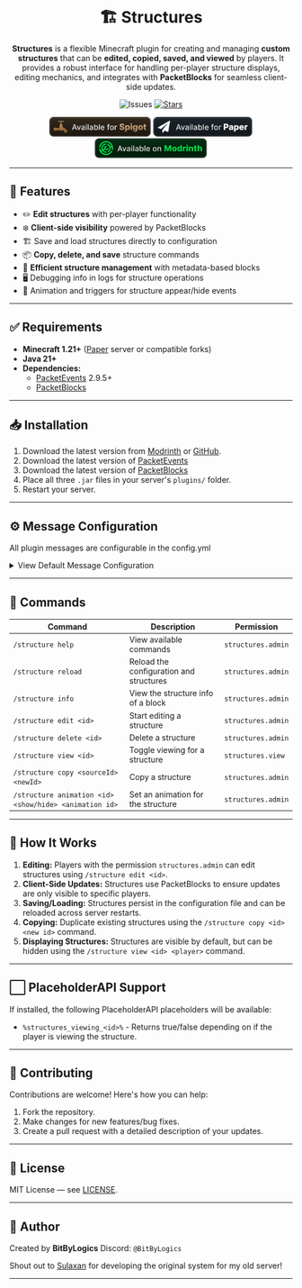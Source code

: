 <div align="center">

# 🏗️ Structures 

**Structures** is a flexible Minecraft plugin for creating and managing **custom structures** that can be **edited, copied, saved, and viewed** by players. It provides a robust interface for handling per-player structure displays, editing mechanics, and integrates with **PacketBlocks** for seamless client-side updates.

![Issues](https://img.shields.io/github/issues-raw/BitByLogics/Structures)
[![Stars](https://img.shields.io/github/stars/BitByLogics/Structures)](https://github.com/BitByLogics/Structures/stargazers)

<a href="#"><img src="https://raw.githubusercontent.com/intergrav/devins-badges/v3/assets/compact/supported/spigot_46h.png" height="35"></a>
<a href="#"><img src="https://raw.githubusercontent.com/intergrav/devins-badges/v3/assets/compact/supported/paper_46h.png" height="35"></a>
<a href="#"><img src="https://raw.githubusercontent.com/intergrav/devins-badges/v3/assets/compact/available/modrinth_vector.svg" height="35"></a>

</div>

---

## 🔧 Features

- ✏️ **Edit structures** with per-player functionality
- ❄️ **Client-side visibility** powered by PacketBlocks
- 🏗️ Save and load structures directly to configuration
- 📦 **Copy, delete, and save** structure commands
- 📐 **Efficient structure management** with metadata-based blocks
- 🖥️ Debugging info in logs for structure operations
- 🌟 Animation and triggers for structure appear/hide events

---

## ✅ Requirements

- **Minecraft 1.21+** ([Paper](https://papermc.io/) server or compatible forks)
- **Java 21+**
- **Dependencies:**
    - [PacketEvents](https://modrinth.com/plugin/packetevents) 2.9.5+
    - [PacketBlocks](https://modrinth.com/plugin/packetblocks)

---

## 📥 Installation

1. Download the latest version from [Modrinth](https://modrinth.com/project/structures) or [GitHub](https://github.com/BitByLogics/Structures/releases).
2. Download the latest version of [PacketEvents](https://modrinth.com/plugin/packetevents)
3. Download the latest version of [PacketBlocks](https://modrinth.com/plugin/packetblocks)
2. Place all three `.jar` files in your server's `plugins/` folder.
3. Restart your server.

---

## ⚙️ Message Configuration

All plugin messages are configurable in the config.yml

<details>
<summary>View Default Message Configuration</summary>

```yaml
# Message Configuration #
Messages:
  Prefix: '#AB810E&lꜱ#B48A14&lᴛ#BE9219&lʀ#C79B1F&lᴜ#D0A424&lᴄ#DAAC2A&lᴛ#E3B52F&lᴜ#ECBE35&lʀ#F6C63A&lᴇ#FFCF40&lꜱ
    &8•'
  Configuration-Reloaded: '%prefix% &aꜱᴜᴄᴄᴇꜱꜱꜰᴜʟʟʏ ʀᴇʟᴏᴀᴅᴇᴅ ᴄᴏɴꜰɪɢᴜʀᴀᴛɪᴏɴ ᴀɴᴅ ꜱᴛʀᴜᴄᴛᴜʀᴇꜱ.'
  Command-Help:
    - '%prefix% &aᴀᴠᴀɪʟᴀʙʟᴇ ᴄᴏᴍᴍᴀɴᴅꜱ'
    - '&2/ꜱᴛʀᴜᴄᴛᴜʀᴇ ʜᴇʟᴘ &8⁃ &7ᴠɪᴇᴡ ᴀᴠᴀɪʟᴀʙʟᴇ ᴄᴏᴍᴍᴀɴᴅꜱ'
    - '&2/ꜱᴛʀᴜᴄᴛᴜʀᴇ ʀᴇʟᴏᴀᴅ &8⁃ &7ʀᴇʟᴏᴀᴅ ᴛʜᴇ ᴄᴏɴꜰɪɢᴜʀᴀᴛɪᴏɴ ᴀɴᴅ ꜱᴛʀᴜᴄᴛᴜʀᴇꜱ'
    - '&2/ꜱᴛʀᴜᴄᴛᴜʀᴇ ɪɴꜰᴏ &8⁃ &7ᴠɪᴇᴡ ᴛʜᴇ ꜱᴛʀᴜᴄᴛᴜʀᴇ ɪᴅ ᴏꜰ ᴀ ʙʟᴏᴄᴋ'
    - '&2/ꜱᴛʀᴜᴄᴛᴜʀᴇ ᴇᴅɪᴛ <ɪᴅ> &8⁃ &7ᴇᴅɪᴛ ᴏʀ ᴄʀᴇᴀᴛᴇ ᴀ ꜱᴛʀᴜᴄᴛᴜʀᴇ'
    - '&2/ꜱᴛʀᴜᴄᴛᴜʀᴇ ᴅᴇʟᴇᴛᴇ <ɪᴅ> &8⁃ &7ᴅᴇʟᴇᴛᴇ ᴀ ꜱᴛʀᴜᴄᴛᴜʀᴇ'
    - '&2/ꜱᴛʀᴜᴄᴛᴜʀᴇ ᴠɪᴇᴡ <ɪᴅ> [ᴘʟᴀʏᴇʀ] &8⁃ &7ᴛᴏɢɢʟᴇ ᴠɪꜱɪʙɪʟɪᴛʏ ᴏꜰ ᴀ ꜱᴛʀᴜᴄᴛᴜʀᴇ'
    - '&2/ꜱᴛʀᴜᴄᴛᴜʀᴇ ᴄᴏᴘʏ <ɪᴅ> <ɴᴇᴡ ɪᴅ> &8⁃ &7ᴄᴏᴘɪᴇꜱ ᴀ ꜱᴛʀᴜᴄᴛᴜʀᴇ ᴛᴏ ᴛʜᴇ ʙʟᴏᴄᴋ ʏᴏᴜ''ʀᴇ
    ʟᴏᴏᴋɪɴɢ ᴀᴛ'
    - '&2/ꜱᴛʀᴜᴄᴛᴜʀᴇ ᴀɴɪᴍᴀᴛɪᴏɴ <ɪᴅ> <ꜱʜᴏᴡ/ʜɪᴅᴇ> <ᴀɴɪᴍᴀᴛɪᴏɴ ɪᴅ> &8⁃ &7ꜱᴇᴛ ᴀɴ ᴀɴɪᴍᴀᴛɪᴏɴ
    ꜰᴏʀ ᴛʜᴇ ꜱᴛʀᴜᴄᴛᴜʀᴇ'
  Info:
    Invalid-Location: '%prefix% &cʏᴏᴜ ᴍᴜꜱᴛ ʙᴇ ʟᴏᴏᴋɪɴɢ ᴀᴛ ᴀ ʙʟᴏᴄᴋ ᴛᴏ ᴠɪᴇᴡ ꜱᴛʀᴜᴄᴛᴜʀᴇ
      ɪɴꜰᴏ.'
    No-Structure: '%prefix% &cᴛʜᴀᴛ ʙʟᴏᴄᴋ ɪꜱɴ''ᴛ ᴘᴀʀᴛ ᴏꜰ ᴀ ꜱᴛʀᴜᴄᴛᴜʀᴇ.'
    Structure-Info: '%prefix% &aꜱᴛʀᴜᴄᴛᴜʀᴇ ɪᴅ&8: &2%id%'
  Editor:
    Missing-ID: '%prefix% &cᴘʟᴇᴀꜱᴇ ꜱᴘᴇᴄɪꜰʏ ᴀ ꜱᴛʀᴜᴄᴛᴜʀᴇ ɪᴅ.'
    Already-Editing:
      - '%prefix% &cʏᴏᴜ''ʀᴇ ᴀʟʀᴇᴀᴅʏ ᴇᴅɪᴛɪɴɢ ᴀɴᴏᴛʜᴇʀ ꜱᴛʀᴜᴄᴛᴜʀᴇ &8(&4%id%&8)&c.'
      - '%prefix% &cʀᴜɴ &8''&4/ꜱᴛʀᴜᴄᴛᴜʀᴇ ᴇᴅɪᴛ %id%&8'' &cᴛᴏ ꜱᴀᴠᴇ ɪᴛ ꜰɪʀꜱᴛ.'
    Started-Editing-New: '%prefix% &aꜱᴛᴀʀᴛᴇᴅ ᴇᴅɪᴛɪɴɢ&8: &8''&2%id%&8'' &a[ɴᴇᴡ]'
    Started-Editing: '%prefix% &aꜱᴛᴀʀᴛᴇᴅ ᴇᴅɪᴛɪɴɢ&8: &8''&2%id%&8'''
    Saved-Structure: '%prefix% &aꜱᴜᴄᴄᴇꜱꜱꜰᴜʟʟʏ ꜱᴀᴠᴇᴅ ꜱᴛʀᴜᴄᴛᴜʀᴇ &8''&2%id%&8'''
    Failed-To-Save: '%prefix% &cꜰᴀɪʟᴇᴅ ᴛᴏ ꜱᴀᴠᴇ ꜱᴛʀᴜᴄᴛᴜʀᴇ.'
    Deleted-Structure: '%prefix% &cꜱᴛʀᴜᴄᴛᴜʀᴇ &8''&4%id%&8'' &cʜᴀꜱ ʙᴇᴇɴ ᴅᴇʟᴇᴛᴇᴅ ᴀꜱ
      ɴᴏ ʙʟᴏᴄᴋꜱ ᴡᴇʀᴇ ᴅᴇꜰɪɴᴇᴅ.'
    Action-Bar:
      Block-Added: '&aᴀᴅᴅᴇᴅ ʙʟᴏᴄᴋ ᴀᴛ &8[&2%x%&8, &2%y%&8, &2%z%&8]'
      Block-Removed: '&cʀᴇᴍᴏᴠᴇᴅ ʙʟᴏᴄᴋ ᴀᴛ &8[&4%x%&8, &4%y%&8, &4%z%&8]'
  Copy:
    Invalid-Structure: '%prefix% &cᴀ ꜱᴛʀᴜᴄᴛᴜʀᴇ ᴡɪᴛʜ ᴛʜᴇ ɪᴅ &8''&4%id%&8'' &cᴅᴏᴇꜱ ɴᴏᴛ
      ᴇxɪꜱᴛ.'
    Duplicate-ID: '%prefix% &cᴀ ꜱᴛʀᴜᴄᴛᴜʀᴇ ᴡɪᴛʜ ᴛʜᴇ ɪᴅ &8''&4%id%&8'' &cᴀʟʀᴇᴀᴅʏ ᴇxɪꜱᴛꜱ.'
    Invalid-Location: '%prefix% &cʏᴏᴜ ᴍᴜꜱᴛ ʙᴇ ʟᴏᴏᴋɪɴɢ ᴀᴛ ᴀ ʙʟᴏᴄᴋ ᴛᴏ ᴄᴏᴘʏ ᴛᴏ.'
    Failed-To-Copy: '%prefix% &cꜰᴀɪʟᴇᴅ ᴛᴏ ᴄᴏᴘʏ ꜱᴛʀᴜᴄᴛᴜʀᴇ.'
    Successfully-Copied: '%prefix% &aꜱᴜᴄᴄᴇꜱꜱꜰᴜʟʟʏ ᴄᴏᴘɪᴇᴅ &2%sourceId% &8→ &2%newId%
      &aꜰᴀᴄɪɴɢ &2%direction%&a.'
  Delete:
    Invalid-ID: '%prefix% &cᴘʟᴇᴀꜱᴇ ꜱᴘᴇᴄɪꜰʏ ᴀ ᴠᴀʟɪᴅ ꜱᴛʀᴜᴄᴛᴜʀᴇ ɪᴅ.'
    Successfully-Deleted: '%prefix% &aꜱᴜᴄᴄᴇꜱꜱꜰᴜʟʟʏ ᴅᴇʟᴇᴛᴇᴅ ꜱᴛʀᴜᴄᴛᴜʀᴇ &8''&2%id%&8'''
    Failed-To-Delete: '%prefix% &cꜰᴀɪʟᴇᴅ ᴛᴏ ᴅᴇʟᴇᴛᴇ ꜱᴛʀᴜᴄᴛᴜʀᴇ &8''&4%id%&8'''
  View:
    Invalid-ID: '%prefix% &cᴘʟᴇᴀꜱᴇ ꜱᴘᴇᴄɪꜰʏ ᴀ ᴠᴀʟɪᴅ ꜱᴛʀᴜᴄᴛᴜʀᴇ ɪᴅ.'
    Viewing-Enabled: '%prefix% &aᴠɪᴇᴡɪɴɢ ꜱᴛʀᴜᴄᴛᴜʀᴇ &8''&2%id%&8'''
    Viewing-Disabled: '%prefix% &cɴᴏ ʟᴏɴɢᴇʀ ᴠɪᴇᴡɪɴɢ ꜱᴛʀᴜᴄᴛᴜʀᴇ &8''&4%id%&8'''
  Animation:
    Invalid-ID: '%prefix% &cᴘʟᴇᴀꜱᴇ ꜱᴘᴇᴄɪꜰʏ ᴀ ᴠᴀʟɪᴅ ꜱᴛʀᴜᴄᴛᴜʀᴇ ɪᴅ.'
    Invalid-Animation: '%prefix% &cᴘʟᴇᴀꜱᴇ ꜱᴘᴇᴄɪꜰʏ ᴀ ᴠᴀʟɪᴅ ᴀɴɪᴍᴀᴛɪᴏɴ ɪᴅ.'
    Show-Animation-Set: '%prefix% &aꜱᴜᴄᴇꜱꜱꜰᴜʟʟʏ ᴜᴘᴅᴀᴛᴇᴅ ꜱʜᴏᴡ ᴀɴɪᴍᴀᴛɪᴏɴ ᴛᴏ &8''&2%animationId%&8''
      &aꜰᴏʀ ꜱᴛʀᴜᴄᴛᴜʀᴇ &8''&2%id%&8'''
    Hide-Animation-Set: '%prefix% &aꜱᴜᴄᴇꜱꜱꜰᴜʟʟʏ ᴜᴘᴅᴀᴛᴇᴅ ʜɪᴅᴇ ᴀɴɪᴍᴀᴛɪᴏɴ ᴛᴏ &8''&2%animationId%&8''
      &aꜰᴏʀ ꜱᴛʀᴜᴄᴛᴜʀᴇ &8''&2%id%&8'''
```
</details>


---

## 📔 Commands

| Command                                                | Description                             | Permission          |
|--------------------------------------------------------|-----------------------------------------|---------------------|
| `/structure help`                                      | View available commands                 | `structures.admin`  |
| `/structure reload`                                    | Reload the configuration and structures | `structures.admin` |
| `/structure info`                                      | View the structure info of a block      | `structures.admin` |
| `/structure edit <id>`                                 | Start editing a structure               | `structures.admin`  |
| `/structure delete <id>`                               | Delete a structure                      | `structures.admin`  |
| `/structure view <id>`                                 | Toggle viewing for a structure          | `structures.view`   |
| `/structure copy <sourceId> <newId>`                   | Copy a structure                        | `structures.admin`  |
| `/structure animation <id> <show/hide> <animation id>` | Set an animation for the structure      | `structures.admin`  |

---

## 🧩 How It Works

1. **Editing:** Players with the permission `structures.admin` can edit structures using `/structure edit <id>`.
2. **Client-Side Updates:** Structures use PacketBlocks to ensure updates are only visible to specific players.
3. **Saving/Loading:** Structures persist in the configuration file and can be reloaded across server restarts.
4. **Copying:** Duplicate existing structures using the `/structure copy <id> <new id>` command.
5. **Displaying Structures:** Structures are visible by default, but can be hidden using the `/structure view <id> <player>` command.

---

## ⬜ PlaceholderAPI Support

If installed, the following PlaceholderAPI placeholders will be available:

- `%structures_viewing_<id>%` - Returns true/false depending on if the player is viewing the structure.

---

## 🤝 Contributing

Contributions are welcome! Here's how you can help:

1. Fork the repository.
2. Make changes for new features/bug fixes.
3. Create a pull request with a detailed description of your updates.

---

## 📜 License

MIT License — see [LICENSE](./LICENSE).

---

## 👤 Author

Created by **BitByLogics**
Discord: `@BitByLogics`

Shout out to [Sulaxan](https://github.com/Sulaxan) for developing the original system for my old server!

---
